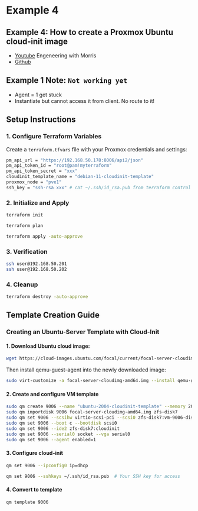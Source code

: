 # Example 4

## Example 4: How to create a Proxmox Ubuntu cloud-init image

* [Youtube](https://www.youtube.com/watch?v=DjmzVHj3AK0) Engeneering with Morris
* [Github](https://github.com/morrismusumi/kubernetes/tree/main/iac)

## Example 1 Note: `Not working yet`

* Agent = 1 get stuck
* Instantiate but cannot access it from client. No route to it!

## Setup Instructions

### 1. Configure Terraform Variables

Create a `terraform.tfvars` file with your Proxmox credentials and settings:

```sh
pm_api_url = "https://192.168.50.178:8006/api2/json"
pm_api_token_id = "root@pam!myterraform"
pm_api_token_secret = "xxx"
cloudinit_template_name = "debian-11-cloudinit-template"
proxmox_node = "pve1"
ssh_key = "ssh-rsa xxx" # cat ~/.ssh/id_rsa.pub from terraform control VM machine
```

### 2. Initialize and Apply

```sh
terraform init

terraform plan

terraform apply -auto-approve
```

### 3. Verification

```sh
ssh user@192.168.50.201
ssh user@192.168.50.202
```

### 4. Cleanup

```sh
terraform destroy -auto-approve
```

## Template Creation Guide

### Creating an Ubuntu-Server Template with Cloud-Init

#### 1. Download Ubuntu cloud image:

```sh
wget https://cloud-images.ubuntu.com/focal/current/focal-server-cloudimg-amd64.img
```

Then install qemu-guest-agent into the newly downloaded image:

```sh
sudo virt-customize -a focal-server-cloudimg-amd64.img --install qemu-guest-agent
```

#### 2. Create and configure VM template

```sh
sudo qm create 9006 --name "ubuntu-2004-cloudinit-template" --memory 2048 --cores 2 --net0 virtio,bridge=vmbr0
sudo qm importdisk 9006 focal-server-cloudimg-amd64.img zfs-disk7
sudo qm set 9006 --scsihw virtio-scsi-pci --scsi0 zfs-disk7:vm-9006-disk-0
sudo qm set 9006 --boot c --bootdisk scsi0
sudo qm set 9006 --ide2 zfs-disk7:cloudinit
sudo qm set 9006 --serial0 socket --vga serial0
sudo qm set 9006 --agent enabled=1
```

#### 3. Configure cloud-init

```sh
qm set 9006 --ipconfig0 ip=dhcp

qm set 9006 --sshkeys ~/.ssh/id_rsa.pub  # Your SSH key for access
```

#### 4. Convert to template

```sh
qm template 9006
```
